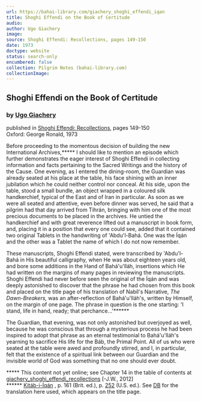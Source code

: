 ```yaml
---
url: https://bahai-library.com/giachery_shoghi_effendi_iqan
title: Shoghi Effendi on the Book of Certitude
audio: 
author: Ugo Giachery
image: 
source: Shoghi Effendi: Recollections, pages 149-150
date: 1973
doctype: website
status: search-only
encumbered: false
collection: Pilgrim Notes (bahai-library.com)
collectionImage: 
---
```



## Shoghi Effendi on the Book of Certitude

### by [Ugo Giachery](https://bahai-library.com/author/Ugo+Giachery)

published in [Shoghi Effendi: Recollections](https://bahai-library.com/giachery_shoghi_effendi_recollections), pages 149-150  
Oxford: George Ronald, 1973


Before proceeding to the momentous decision of building the new International Archives,***** I should like to mention an episode which further demonstrates the eager interest of Shoghi Effendi in collecting information and facts pertaining to the Sacred Writings and the history of the Cause. One evening, as I entered the dining-room, the Guardian was already seated at his place at the table, his face shining with an inner jubilation which he could neither control nor conceal. At his side, upon the table, stood a small bundle, an object wrapped in a coloured silk handkerchief, typical of the East and of Iran in particular. As soon as we were all seated and attentive, even before dinner was served, he said that a pilgrim had that day arrived from Tihrán, bringing with him one of the most precious documents to be placed in the archives. He untied the handkerchief and with great reverence lifted out a manuscript in book form, and, placing it in a position that every one could see, added that it contained two original Tablets in the handwriting of 'Abdu'l-Bahá. One was the Íqán and the other was a Tablet the name of which I do not now remember.  
  
These manuscripts, Shoghi Effendi stated, were transcribed by 'Abdu'l-Bahá in His beautiful calligraphy, when He was about eighteen years old, and bore some additions in the Hand of Bahá'u'lláh, insertions which He had written on the margins of many pages in reviewing the manuscripts. Shoghi Effendi had never before seen the original of the Íqán and was deeply astonished to discover that the phrase he had chosen from this book and placed on the title page of his translation of Nabíl's Narrative, _The Dawn-Breakers,_ was an after-reflection of Bahá'u'lláh's, written by Himself, on the margin of one page. The phrase in question is the one starting: 'I stand, life in hand, ready; that perchance...'******  
  
The Guardian, that evening, was not only astonished but overjoyed as well, because he was conscious that through a mysterious process he had been inspired to adopt that phrase as an eternal testimonial to Bahá'u'lláh's yearning to sacrifice His life for the Báb, the Primal Point. All of us who were seated at the table were awed and profoundly stirred, and I, in particular, felt that the existence of a spiritual link between our Guardian and the invisible world of God was something that no one should ever doubt.

***** This content not yet online; see Chapter 14 in the table of contents at [giachery\_shoghi\_effendi_recollections](http://bahai-library.com/giachery_shoghi_effendi_recollections) \[-J.W., 2012\]  
****** [Kitáb-i-Íqán](http://bahai-library.com/bahaullah_kitab_iqan) , p. 161 (Brit. ed.), p. [252](http://bahai-library.com/bahaullah_kitab_iqan.html#252) (U.S. ed.). See [DB](http://bahai-library.com/nabil_dawnbreakers) for the translation here used, which appears on the title page.